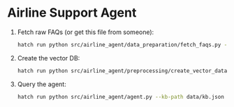 # Airline Support Agent

1. Fetch raw FAQs (or get this file from someone):

    ```bash
    hatch run python src/airline_agent/data_preparation/fetch_faqs.py --path data/kb.json
    ```

2. Create the vector DB:

    ```bash
    hatch run python src/airline_agent/preprocessing/create_vector_database.py --data-path data/kb.json --vector-db-path data/vector-db
    ```

3. Query the agent:

    ```bash
    hatch run python src/airline_agent/agent.py --kb-path data/kb.json --vector-db-path data/vector-db --query "What can I do to save money if I fly a lot?"
    ```

